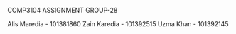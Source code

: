 COMP3104 ASSIGNMENT GROUP-28

Alis Maredia - 101381860
Zain Karedia - 101392515
Uzma Khan    - 101392145
